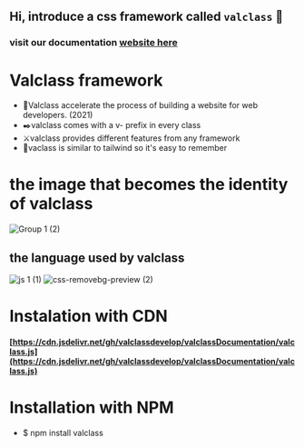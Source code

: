 ## Hi, introduce a css framework called `valclass` :call_me_hand:

### visit our documentation [website here](https://valclassui-v1.vercel.app)

# Valclass framework
- :dash:Valclass accelerate the process of building a website for web developers. (2021)
- :black_nib:valclass comes with a v- prefix in every class
- :crossed_swords:valclass provides different features from any framework
- :magnet:vaclass is similar to tailwind so it's easy to remember

# the image that becomes the identity of valclass
![Group 1 (2)](https://user-images.githubusercontent.com/79193720/124968810-281e1e00-e050-11eb-860c-2e5a29350368.png)

## the language used by valclass
![js 1 (1)](https://user-images.githubusercontent.com/79193720/124968473-cd84c200-e04f-11eb-856d-b26cd2600241.png)   ![css-removebg-preview (2)](https://user-images.githubusercontent.com/79193720/124968482-cf4e8580-e04f-11eb-83e8-d248ec826c94.png)


# Instalation with CDN
#### [https://cdn.jsdelivr.net/gh/valclassdevelop/valclassDocumentation/valclass.js](https://cdn.jsdelivr.net/gh/valclassdevelop/valclassDocumentation/valclass.js)

# Installation with NPM
- $ npm install valclass
